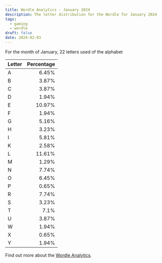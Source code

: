 ```yaml
---
title: Wordle Analytics - January 2024
description: The letter distribution for the Wordle for January 2024
tags: 
  - gaming
  - wordle
draft: false
date: 2024-02-03
---
```


For the month of January, 22 letters used of the alphabet

| Letter | Percentage |
| :--- | ---:|
| A | 6.45% |
| B | 3.87% |
| C | 3.87% |
| D | 1.94% |
| E | 10.97% |
| F | 1.94% |
| G | 5.16% |
| H | 3.23% |
| I | 5.81% |
| K | 2.58% |
| L | 11.61% |
| M | 1.29% |
| N | 7.74% |
| O | 6.45% |
| P | 0.65% |
| R | 7.74% |
| S | 3.23% |
| T | 7.1% |
| U | 3.87% |
| W | 1.94% |
| X | 0.65% |
| Y | 1.94% |

Find out more about the [Wordle Analytics](/blog/wordle-analytics/).
